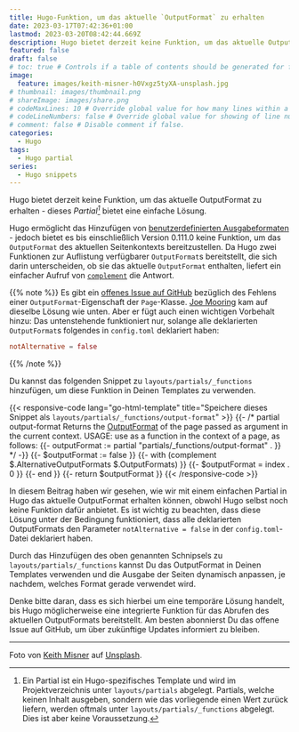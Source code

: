 ```yaml
---
title: Hugo-Funktion, um das aktuelle `OutputFormat` zu erhalten
date: 2023-03-17T07:42:36+01:00
lastmod: 2023-03-20T08:42:44.669Z
description: Hugo bietet derzeit keine Funktion, um das aktuelle OutputFormat zu erhalten - dieses Partial bietet eine einfache Lösung
featured: false
draft: false
# toc: true # Controls if a table of contents should be generated for first-level links automatically.
image:
  feature: images/keith-misner-h0Vxgz5tyXA-unsplash.jpg
# thumbnail: images/thumbnail.png
# shareImage: images/share.png
# codeMaxLines: 10 # Override global value for how many lines within a code block before auto-collapsing.
# codeLineNumbers: false # Override global value for showing of line numbers within code block.
# comment: false # Disable comment if false.
categories:
  - Hugo
tags:
  - Hugo partial
series:
  - Hugo snippets
---
```


Hugo bietet derzeit keine Funktion, um das aktuelle OutputFormat zu erhalten - dieses *Partial[^1]* bietet eine einfache Lösung.

Hugo ermöglicht das Hinzufügen von [benutzerdefinierten Ausgabeformaten](https://gohugo.io/templates/output-formats/) - jedoch bietet es bis einschließlich Version 0.111.0 keine Funktion, um das `OutputFormat` des aktuellen Seitenkontexts bereitzustellen. Da Hugo zwei Funktionen zur Auflistung verfügbarer `OutputFormat`s bereitstellt, die sich darin unterscheiden, ob sie das aktuelle `OutputFormat` enthalten, liefert ein einfacher Aufruf von [`complement`](https://gohugo.io/functions/complement/) die Antwort.

{{% note %}}
Es gibt ein [offenes Issue auf GitHub](https://github.com/gohugoio/hugo/issues/9368) bezüglich des Fehlens einer `OutputFormat`-Eigenschaft der `Page`-Klasse. [Joe Mooring](https://github.com/jmooring) kam auf dieselbe Lösung wie unten. Aber er fügt auch einen wichtigen Vorbehalt hinzu: Das untenstehende funktioniert nur, solange alle deklarierten `OutputFormat`s folgendes in `config.toml` deklariert haben:

```toml
notAlternative = false
```

{{% /note %}}

Du kannst das folgenden Snippet zu `layouts/partials/_functions` hinzufügen, um diese Funktion in Deinen Templates zu verwenden.

{{< responsive-code lang="go-html-template" title="Speichere dieses Snippet als `layouts/partials/_functions/output-format`" >}}
{{- /* partial output-format
Returns the [OutputFormat](https://gohugo.io/templates/output-formats/)
of the page passed as argument in the current context.
USAGE: use as a function in the context of a page, as follows:
  {{- outputFormat := partial "partials/_functions/output-format" . }}
*/ -}}
{{- $outputFormat := false }}
{{- with (complement $.AlternativeOutputFormats $.OutputFormats) }}
  {{- $outputFormat = index . 0 }}
{{- end }}
{{- return $outputFormat }}
{{< /responsive-code >}}

In diesem Beitrag haben wir gesehen, wie wir mit einem einfachen Partial in Hugo das aktuelle OutputFormat erhalten können, obwohl Hugo selbst noch keine Funktion dafür anbietet. Es ist wichtig zu beachten, dass diese Lösung unter der Bedingung funktioniert, dass alle deklarierten OutputFormats den Parameter `notAlternative = false` in der `config.toml`-Datei deklariert haben.

Durch das Hinzufügen des oben genannten Schnipsels zu `layouts/partials/_functions` kannst Du das OutputFormat in Deinen Templates verwenden und die Ausgabe der Seiten dynamisch anpassen, je nachdem, welches Format gerade verwendet wird.

Denke bitte daran, dass es sich hierbei um eine temporäre Lösung handelt, bis Hugo möglicherweise eine integrierte Funktion für das Abrufen des aktuellen OutputFormats bereitstellt. Am besten abonnierst Du das offene Issue auf GitHub, um über zukünftige Updates informiert zu bleiben.

[^1]: Ein Partial ist ein Hugo-spezifisches Template und wird im Projektverzeichnis unter `layouts/partials` abgelegt. Partials, welche keinen Inhalt ausgeben, sondern wie das vorliegende einen Wert zurück liefern, werden oftmals unter `layouts/partials/_functions` abgelegt. Dies ist aber keine Voraussetzung.

---
Foto von [Keith Misner](https://unsplash.com/photos/h0Vxgz5tyXA) auf [Unsplash](https://unsplash.com/).
